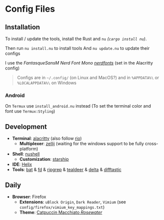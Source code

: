 # Config Files

## Installation

To install / update the tools, install the Rust and `nu` *(`cargo install nu`)*. 

Then run `nu install.nu` to install tools
And `nu update.nu` to update their configs

I use the *FantasqueSansM Nerd Font Mono [nerdfonts](https://www.nerdfonts.com/font-downloads)* (set in the Alacritty config)

> Configs are in `~/.config/` (on Linux and MacOS?) and in `%APPDATA%\` or `%LOCALAPPDATA%\` on Windows

### Android

On `Termux` use `install_android.nu` instead
(To set the terminal color and font use `Termux:Styling`)

## Development

- **Terminal**: [alacritty](https://github.com/alacritty/alacritty) (also follow [rio](https://github.com/raphamorim/rio))
  - **Multiplexer**: [zellij](https://github.com/zellij-org/zellij) (waiting for the windows support to be fully cross-platform)
- **Shell**: [nushell](https://github.com/nushell/nushell)
  - **Customization**: [starship](https://github.com/starship)
- **IDE**: [Helix](https://helix-editor.com)
- **Tools**: [bat](https://github.com/sharkdp/bat) & 
  [fd](https://github.com/sharkdp/fd) & 
  [ripgrep](https://github.com/BurntSushi/ripgrep) & 
  [tealdeer](https://github.com/dbrgn/tealdeer) & 
  [delta](https://github.com/dandavison/delta) & 
  [difftastic](https://github.com/Wilfred/difftastic) 

## Daily

- **Browser**: Firefox
  - **Extensions**: `uBlock Origin`, `Dark Reader`, `Vimium` (see `config/firefox/vimium_key_mappings.txt`)
  - **Theme**: [Catpuccin Macchiato *Rosewater*](https://color.firefox.com/?theme=XQAAAAJMBAAAAAAAAABBqYhm849SCicxcUcPX38oKRicm6da8pG5gi-DrbS7fiEFLUzDsWXWyUHMSkHZ2PpRK_LvZGTF44fp7VjbASbxkoZAmYAwEJIoRnjw8xrOTGV_TjmyI1jBzmpM9P7ysk1XcU5Vim_Fm-lEdd2D1sQPsckLiV5GG_5GXcM0bFW4pOK3BmihFRqYwA_Z6cLYXLzw75aJ6xgkScSYcSXYrSR8TNyPLfnccXHigOEfKDyjNXed5-UScYLsLnsF0aVbGLVf_1AHeafPm-NPwD9-9OTKjLedktSkQ97kof3kqcZMHLuphAqhXVEmhRo0bPc_-7x8w3VduA0PQPnh3ZK8FsLLwVPyw6hQm_3s9-ztN1rQyGryW9spdHpAr6ZX5IKOq3vkTPphWxKZW0UowA_oCF9Hl3xb_9IBkJSP63DVy8dl0zI3G9jn-lMQJsGz8e9nZjgo6zUF502YTYGIoiJRvfpQizZx6XZFfgfZQB3sXKL_55z7I3hUurTraeQ9wBpOhag8WafUaCMoLvRNTdtY3niOejzyO8XOIv2iyc7Cg4I8Q8yPGEv_9WgEfg)
